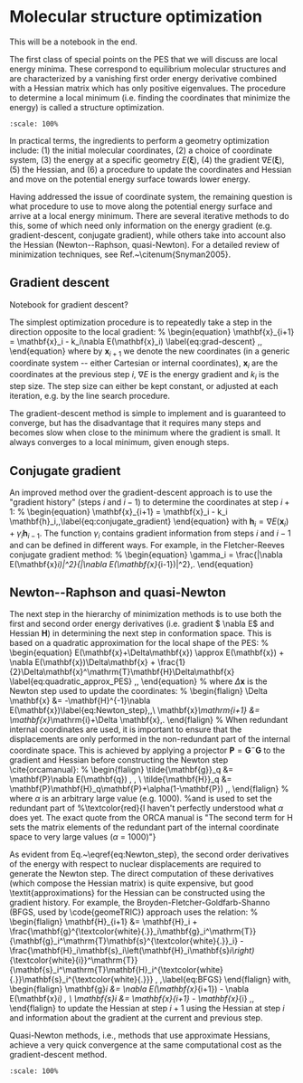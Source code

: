 # Molecular structure optimization

This will be a notebook in the end.

The first class of special points on the PES that we will discuss are local energy minima. These correspond to equilibrium molecular structures and are characterized by a vanishing first order energy derivative combined with a Hessian matrix which has only positive eigenvalues. The procedure to determine a local minimum (i.e. finding the coordinates that minimize the energy) is called a structure optimization.  

```{figure} /img/pes/PES.svg
:scale: 100%
```
In practical terms, the ingredients to perform a geometry optimization include: (1) the initial molecular coordinates, (2) a choice of coordinate system, (3) the energy at a specific geometry $E(\boldsymbol{\xi})$, (4) the gradient $\nabla E(\boldsymbol{\xi})$, (5) the Hessian, and (6) a procedure to update the coordinates and Hessian and move on the potential energy surface towards lower energy. 

Having addressed the issue of coordinate system, the remaining question is what procedure to use to move along the potential energy surface and arrive at a local energy minimum. There are several iterative methods to do this, some of which need only information on the energy gradient (e.g. gradient-descent, conjugate gradient), while others take into account also the Hessian (Newton--Raphson, quasi-Newton). For a detailed review of minimization techniques, see Ref.~\citenum{Snyman2005}.

## Gradient descent
Notebook for gradient descent?

The simplest optimization procedure is to repeatedly take a step in the direction opposite to the local gradient:
%
\begin{equation}
\mathbf{x}_{i+1} = \mathbf{x}_i - k_i\nabla E(\mathbf{x}_i) \label{eq:grad-descent} \,, 
\end{equation}
where by $\mathbf{x}_{i+1}$ we denote the new coordinates (in a generic coordinate system -- either Cartesian or internal coordinates), $\mathbf{x}_i$ are the coordinates at the previous step $i$, $\nabla E$ is the energy gradient and $k_i$ is the step size. The step size can either be kept constant, or adjusted at each iteration, e.g. by the line search procedure.

The gradient-descent method is simple to implement and is guaranteed to converge, but has the disadvantage that it requires many steps and becomes slow when close to the minimum where the gradient is small. It always converges to a local minimum, given enough steps.  

## Conjugate gradient
An improved method over the gradient-descent approach is to use the "gradient history" (steps $i$ and $i-1$) to determine the coordinates at step $i+1$:
%
\begin{equation}
    \mathbf{x}_{i+1} = \mathbf{x}_i - k_i \mathbf{h}_i\,,\label{eq:conjugate_gradient}
\end{equation}
with $\mathbf{h}_i = \nabla E (\mathbf{x}_i)+\gamma_i\mathbf{h}_{i-1}$. The function $\gamma_i$ contains gradient information from steps $i$ and $i-1$ and can be defined in different ways. For example, in the Fletcher-Reeves conjugate gradient method: 
%
\begin{equation}
    \gamma_i = \frac{|\nabla E(\mathbf{x}_i)|^2}{|\nabla E(\mathbf{x}_{i-1})|^2}\,.
\end{equation}

## Newton--Raphson and quasi-Newton
The next step in the hierarchy of minimization methods is to use both the first and second order energy derivatives (i.e. gradient $ \nabla E$ and Hessian $\mathbf{H}$) in determining the next step in conformation space. This is based on a quadratic approximation for the local shape of the PES:
%
\begin{equation}
    E(\mathbf{x}+\Delta\mathbf{x}) \approx E(\mathbf{x}) + \nabla E(\mathbf{x})\Delta\mathbf{x} + \frac{1}{2}\Delta\mathbf{x}^\mathrm{T}\mathbf{H}\Delta\mathbf{x} \label{eq:quadratic_approx_PES} \,,
\end{equation}
%
where $\Delta \mathbf{x}$ is the Newton step used to update the coordinates: 
%
\begin{flalign}
    \Delta \mathbf{x} &= -\mathbf{H}^{-1}\nabla E(\mathbf{x})\label{eq:Newton_step}\,,\\
    \mathbf{x}_\mathrm{i+1} &= \mathbf{x}_\mathrm{i}+\Delta \mathbf{x}\,.
\end{flalign}
 %
 When redundant internal coordinates are used, it is important to ensure that the displacements are only performed in the non-redundant part of the internal coordinate space. This is achieved by applying a projector $\mathbf{P}=\mathbf{G}^{-}\mathbf{G}$ to the gradient and Hessian before constructing the Newton step \cite{orcamanual}:
 %
 \begin{flalign}
 \tilde{\mathbf{g}}_q &= \mathbf{P}\nabla E(\mathbf{q}) \, , \\
 \tilde{\mathbf{H}}_q &= \mathbf{P}\mathbf{H}_q\mathbf{P}+\alpha(1-\mathbf{P}) \,,
 \end{flalign}
%
where $\alpha$ is an arbitrary large value (e.g. 1000).
%and is used to set the redundant part of 
%\textcolor{red}{I haven't perfectly understood what $\alpha$ does yet. The exact quote from the ORCA manual is "The second term for H sets the matrix elements of the redundant part of the internal coordinate space to very large values ($\alpha$ = 1000)"}

As evident from Eq.~\eqref{eq:Newton_step}, the second order derivatives of the energy with respect to nuclear displacements are required to generate the Newton step. The direct computation of these derivatives (which compose the Hessian matrix) is quite expensive, but good \textit{approximations} for the Hessian can be constructed using  the gradient history. For example, the Broyden-Fletcher-Goldfarb-Shanno (BFGS, used by \code{geomeTRIC}) approach uses the relation:
%
\begin{flalign}
\mathbf{H}_{i+1} &= \mathbf{H}_i + \frac{\mathbf{g}^{\textcolor{white}{.}}_i\mathbf{g}_i^\mathrm{T}}{\mathbf{g}_i^\mathrm{T}\mathbf{s}^{\textcolor{white}{.}}_i} - \frac{\mathbf{H}_i\mathbf{s}_i\left(\mathbf{H}_i\mathbf{s}_i\right)_{\textcolor{white}{i}}^\mathrm{T}}{\mathbf{s}_i^\mathrm{T}\mathbf{H}_i^{\textcolor{white}{.}}\mathbf{s}_i^{\textcolor{white}{.}}} \, ,\label{eq:BFGS}
\end{flalign}
with,
\begin{flalign}
\mathbf{g}_i &= \nabla E(\mathbf{x}_{i+1}) - \nabla E(\mathbf{x}_i) \, \\
\mathbf{s}_i &= \mathbf{x}_{i+1} - \mathbf{x}_{i} \,,
\end{flalign}
to update the Hessian at step $i+1$ using the Hessian at step $i$ and information about the gradient at the current and previous step.

Quasi-Newton methods, i.e., methods that use approximate Hessians, achieve a very quick convergence at the same computational cost as the gradient-descent method.  

```{figure} /img/pes/geom_opt_flowchart.svg
:scale: 100%
```
